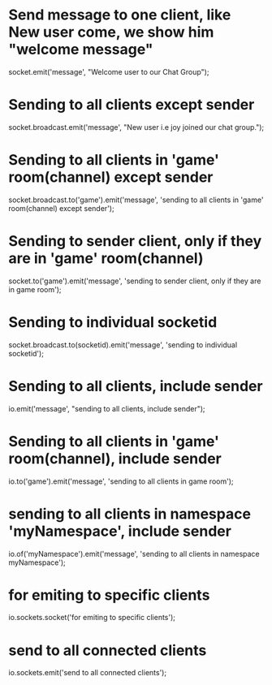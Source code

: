 # Send message to one client, like New user come, we show him "welcome message" 
socket.emit('message', "Welcome user to our Chat Group");

# Sending to all clients except sender 
socket.broadcast.emit('message', "New user i.e joy joined our chat group."); 

# Sending to all clients in 'game' room(channel) except sender
socket.broadcast.to('game').emit('message', 'sending to all clients in 'game' room(channel) except sender'); 

# Sending to sender client, only if they are in 'game' room(channel)
socket.to('game').emit('message', 'sending to sender client, only if they are in game room'); 

# Sending to individual socketid
socket.broadcast.to(socketid).emit('message', 'sending to individual socketid'); 

# Sending to all clients, include sender
io.emit('message', "sending to all clients, include sender"); 

# Sending to all clients in 'game' room(channel), include sender
io.to('game').emit('message', 'sending to all clients in game room'); 

# sending to all clients in namespace 'myNamespace', include sender
io.of('myNamespace').emit('message', 'sending to all clients in namespace myNamespace');

# for emiting to specific clients
io.sockets.socket('for emiting to specific clients');

# send to all connected clients 
io.sockets.emit('send to all connected clients');